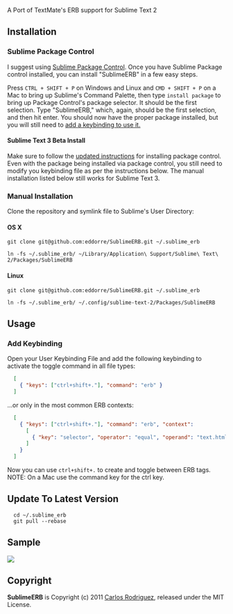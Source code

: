 A Port of TextMate's ERB support for Sublime Text 2

## Installation

### Sublime Package Control

I suggest using [Sublime Package Control](https://sublime.wbond.net/). Once you have Sublime Package control installed, you can install "SublimeERB" in a few easy steps.

Press `CTRL + SHIFT + P` on Windows and Linux and `CMD + SHIFT + P` on a Mac to bring up Sublime's Command Palette, then type `install package` to bring up Package Control's package selector. It should be the first selection. Type "SublimeERB," which, again, should be the first selection, and then hit enter. You should now have the proper package installed, but you will still need to [add a keybinding to use it.](#add-keybinding)

#### Sublime Text 3 Beta Install

Make sure to follow the [updated instructions](http://wbond.net/sublime_packages/package_control/installation#st3) for installing package control. Even with the package being installed via package control, you still need to modify you keybinding file as per the instructions below. The manual installation listed below still works for Sublime Text 3.


### Manual Installation

Clone the repository and symlink file to Sublime's User Directory:

#### OS X

```
git clone git@github.com:eddorre/SublimeERB.git ~/.sublime_erb

ln -fs ~/.sublime_erb/ ~/Library/Application\ Support/Sublime\ Text\ 2/Packages/SublimeERB

```

#### Linux

```
git clone git@github.com:eddorre/SublimeERB.git ~/.sublime_erb

ln -fs ~/.sublime_erb/ ~/.config/sublime-text-2/Packages/SublimeERB
```

## Usage

### Add Keybinding

Open your User Keybinding File and add the following keybinding to activate the toggle command in all file types:

```json
  [
    { "keys": ["ctrl+shift+."], "command": "erb" }
  ]
```

...or only in the most common ERB contexts:

```json
  [
    { "keys": ["ctrl+shift+."], "command": "erb", "context":
      [
        { "key": "selector", "operator": "equal", "operand": "text.html.ruby, text.haml, source.yaml, source.css, source.scss, source.js, source.coffee" }
      ]
    }
  ]
```

Now you can use `ctrl+shift+.` to create and toggle between ERB tags. NOTE: On a Mac use the command key for the ctrl key.

## Update To Latest Version

```
  cd ~/.sublime_erb
  git pull --rebase
```

Sample
----------
<img src="https://github.com/eddorre/SublimeERB/raw/master/erb.gif" />

Copyright
---------

**SublimeERB** is Copyright (c) 2011 [Carlos Rodriguez](http://eddorre.com), released under the MIT License.
